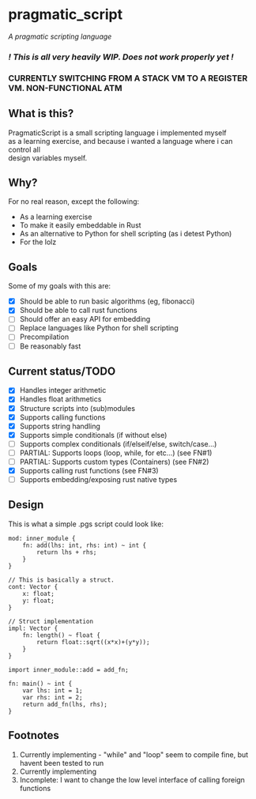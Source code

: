 # pragmatic\_script

_A pragmatic scripting language_

### <i>! This is all very heavily WIP. Does not work properly yet !</i>
### CURRENTLY SWITCHING FROM A STACK VM TO A REGISTER VM. NON-FUNCTIONAL ATM

## What is this?

PragmaticScript is a small scripting language i implemented myself  
as a learning exercise, and because i wanted a language where i can control all  
design variables myself.

## Why?

For no real reason, except the following:
* As a learning exercise
* To make it easily embeddable in Rust
* As an alternative to Python for shell scripting (as i detest Python)
* For the lolz 

## Goals

Some of my goals with this are:
* [x] Should be able to run basic algorithms (eg, fibonacci)
* [x] Should be able to call rust functions
* [ ] Should offer an easy API for embedding
* [ ] Replace languages like Python for shell scripting
* [ ] Precompilation
* [ ] Be reasonably fast

## Current status/TODO

* [x] Handles integer arithmetic
* [x] Handles float arithmetics
* [x] Structure scripts into (sub)modules
* [x] Supports calling functions
* [x] Supports string handling
* [x] Supports simple conditionals (if without else)
* [ ] Supports complex conditionals (if/elseif/else, switch/case...)
* [ ] PARTIAL: Supports loops (loop, while, for etc...) (see FN#1)
* [ ] PARTIAL: Supports custom types (Containers) (see FN#2)
* [x] Supports calling rust functions (see FN#3)
* [ ] Supports embedding/exposing rust native types

## Design

This is what a simple .pgs script could look like:  
```
mod: inner_module {
    fn: add(lhs: int, rhs: int) ~ int {
        return lhs + rhs;
    }
}

// This is basically a struct.
cont: Vector {
    x: float;
    y: float;
}

// Struct implementation
impl: Vector {
    fn: length() ~ float {
        return float::sqrt((x*x)+(y*y));
    }
}

import inner_module::add = add_fn;

fn: main() ~ int {
    var lhs: int = 1;
    var rhs: int = 2;
    return add_fn(lhs, rhs);
}
```

## Footnotes
1. Currently implementing - "while" and "loop" seem to compile fine, but havent been tested to run
2. Currently implementing
3. Incomplete: I want to change the low level interface of calling foreign functions

